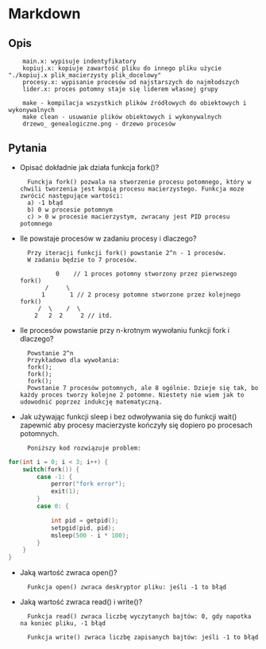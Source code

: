 # Markdown

## Opis


        main.x: wypisuje indentyfikatory
        kopiuj.x: kopiuje zawartość pliku do innego pliku użycie "./kopiuj.x plik_macierzysty plik_docelowy"
        procesy.x: wypisanie procesów od najstarszych do najmłodszych
        lider.x: proces potomny staje się liderem własnej grupy

        make - kompilacja wszystkich plików źródłowych do obiektowych i wykonywalnych
        make clean - usuwanie plików obiektowych i wykonywalnych
        drzewo_ genealogiczne.png - drzewo procesów

## Pytania
- Opisać dokładnie jak działa funkcja fork()?


        Funckja fork() pozwala na stworzenie procesu potomnego, który w chwili tworzenia jest kopią procesu macierzystego. Funkcja moze zwrócić następujące wartości: 
        a) -1 błąd
        b) 0 w procesie potomnym
        c) > 0 w procesie macierzystym, zwracany jest PID procesu potomnego

        
- Ile powstaje procesów w zadaniu procesy i dlaczego?


        Przy iteracji funkcji fork() powstanie 2^n - 1 procesów.
        W zadaniu będzie to 7 procesów. 

                0    // 1 proces potomny stworzony przez pierwszego fork()
             /     \
            1       1 // 2 procesy potomne stworzone przez kolejnego fork()  
           /  \    /  \
          2   2  2     2 // itd.



- Ile procesów powstanie przy n-krotnym wywołaniu funkcji fork i dlaczego?


        Powstanie 2^n
        Przykładowo dla wywołania:
        fork();
        fork();
        fork();
        Powstanie 7 procesów potomnych, ale 8 ogólnie. Dzieje się tak, bo każdy proces tworzy kolejne 2 potomne. Niestety nie wiem jak to udowodnić poprzez indukcję matematyczną.

- Jak używając funkcji sleep i bez odwoływania się do funkcji wait() zapewnić aby procesy macierzyste kończyły się dopiero po procesach potomnych.

        Poniższy kod rozwiązuje problem: 

```c
for(int i = 0; i < 3; i++) {
    switch(fork()) {
        case -1: {
            perror("fork error");
            exit(1);
        }
        case 0: {

            int pid = getpid();
            setpgid(pid, pid);
            msleep(500 - i * 100);
        }
    }
}
```

- Jaką wartość zwraca open()?

        Funkcja open() zwraca deskryptor pliku: jeśli -1 to błąd
- Jaką wartość zwraca read() i write()?

        Funkcja read() zwraca liczbę wyczytanych bajtów: 0, gdy napotka na koniec pliku, -1 błąd

        Funkcja write() zwraca liczbę zapisanych bajtów: jeśli -1 to błąd
         

